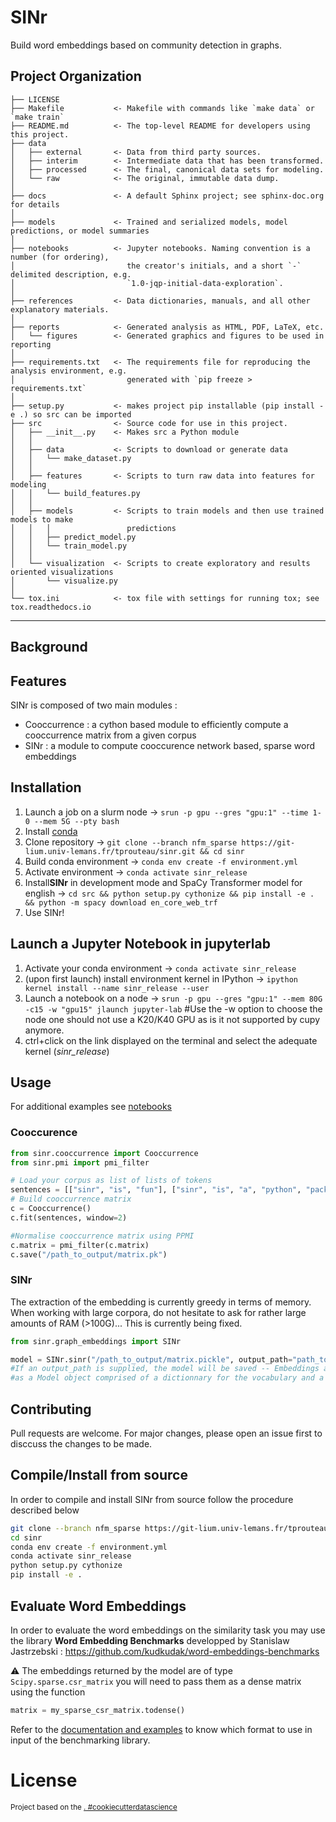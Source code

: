 SINr
==============================

Build word embeddings based on community detection in graphs.

Project Organization
------------

    ├── LICENSE
    ├── Makefile           <- Makefile with commands like `make data` or `make train`
    ├── README.md          <- The top-level README for developers using this project.
    ├── data
    │   ├── external       <- Data from third party sources.
    │   ├── interim        <- Intermediate data that has been transformed.
    │   ├── processed      <- The final, canonical data sets for modeling.
    │   └── raw            <- The original, immutable data dump.
    │
    ├── docs               <- A default Sphinx project; see sphinx-doc.org for details
    │
    ├── models             <- Trained and serialized models, model predictions, or model summaries
    │
    ├── notebooks          <- Jupyter notebooks. Naming convention is a number (for ordering),
    │                         the creator's initials, and a short `-` delimited description, e.g.
    │                         `1.0-jqp-initial-data-exploration`.
    │
    ├── references         <- Data dictionaries, manuals, and all other explanatory materials.
    │
    ├── reports            <- Generated analysis as HTML, PDF, LaTeX, etc.
    │   └── figures        <- Generated graphics and figures to be used in reporting
    │
    ├── requirements.txt   <- The requirements file for reproducing the analysis environment, e.g.
    │                         generated with `pip freeze > requirements.txt`
    │
    ├── setup.py           <- makes project pip installable (pip install -e .) so src can be imported
    ├── src                <- Source code for use in this project.
    │   ├── __init__.py    <- Makes src a Python module
    │   │
    │   ├── data           <- Scripts to download or generate data
    │   │   └── make_dataset.py
    │   │
    │   ├── features       <- Scripts to turn raw data into features for modeling
    │   │   └── build_features.py
    │   │
    │   ├── models         <- Scripts to train models and then use trained models to make
    │   │   │                 predictions
    │   │   ├── predict_model.py
    │   │   └── train_model.py
    │   │
    │   └── visualization  <- Scripts to create exploratory and results oriented visualizations
    │       └── visualize.py
    │
    └── tox.ini            <- tox file with settings for running tox; see tox.readthedocs.io


--------

Background
----------



Features
----------

SINr is composed of two main modules :

* Cooccurrence : a cython based module to efficiently compute a cooccurrence matrix from a given corpus
* SINr : a module to compute cooccurence network based, sparse word embeddings


Installation 
------------

1. Launch a job on a slurm node -> `srun -p gpu --gres "gpu:1" --time 1-0 --mem 5G --pty bash`
2. Install [conda](https://conda.io/projects/conda/en/latest/user-guide/install/index.html)
3. Clone repository -> `git clone --branch nfm_sparse https://git-lium.univ-lemans.fr/tprouteau/sinr.git && cd sinr`
4. Build conda environment -> `conda env create -f environment.yml`
5. Activate environment -> `conda activate sinr_release`
6. Install**SINr** in development mode and SpaCy Transformer model for english -> `cd src && python setup.py cythonize && pip install -e . && python -m spacy download en_core_web_trf`
7. Use SINr!


Launch a Jupyter Notebook in jupyterlab
---------------------------------------

1. Activate your conda environment -> `conda activate sinr_release`
2. (upon first launch) install environment kernel in IPython -> `ipython kernel install --name sinr_release --user`
3. Launch a notebook on a node -> `srun -p gpu --gres "gpu:1" --mem 80G -c15 -w "gpu15" jlaunch jupyter-lab` #Use the -w option to choose the node one should not use a K20/K40 GPU as is it not supported by cupy anymore.
4. ctrl+click on the link displayed on the terminal and select the adequate kernel (_sinr\_release_)



Usage
---------

For additional examples see [notebooks](/notebooks)

### Cooccurence

```python
from sinr.cooccurrence import Cooccurrence
from sinr.pmi import pmi_filter

# Load your corpus as list of lists of tokens
sentences = [["sinr", "is", "fun"], ["sinr", "is", "a", "python", "package"]]
# Build cooccurrence matrix
c = Cooccurrence()
c.fit(sentences, window=2)

#Normalise cooccurrence matrix using PPMI
c.matrix = pmi_filter(c.matrix)
c.save("/path_to_output/matrix.pk")

```

### SINr

The extraction of the embedding is currently greedy in terms of memory. When working with large corpora, do not hesitate to ask for rather large amounts of RAM (>100G)... This is currently being fixed.


```python
from sinr.graph_embeddings import SINr

model = SINr.sinr("/path_to_output/matrix.pickle", output_path="path_to_output", n_jobs=4)  
#If an output_path is supplied, the model will be saved -- Embeddings are returned
#as a Model object comprised of a dictionnary for the vocabulary and a scipy.sparce.csr_matrix for the vectors
```

Contributing
------------

Pull requests are welcome. For major changes, please open an issue first to disccuss the changes to be made.

## Compile/Install from source

In order to compile and install SINr from source follow the procedure described below

```bash
git clone --branch nfm_sparse https://git-lium.univ-lemans.fr/tprouteau/sinr.git
cd sinr
conda env create -f environment.yml
conda activate sinr_release
python setup.py cythonize
pip install -e .
```


## Evaluate Word Embeddings
In order to evaluate the word embeddings on the similarity task you may use the library **Word Embedding Benchmarks** developped by Stanislaw Jastrzebski : https://github.com/kudkudak/word-embeddings-benchmarks

⚠️ The embeddings returned by the model are of type `Scipy.sparse.csr_matrix` you will need to pass them as a dense matrix using the function

```python
matrix = my_sparse_csr_matrix.todense()
```
Refer to the [documentation and examples](https://github.com/kudkudak/word-embeddings-benchmarks/tree/master/examples) to know which format to use in input of the benchmarking library.

# License


<p><small>Project based on the <a target="_blank" href="https:/


/drivendata.github.io/cookiecutter-data-science/">cookiecutter data science project template</a>. #cookiecutterdatascience</small></p>
